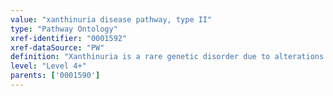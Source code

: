 ```yaml
---
value: "xanthinuria disease pathway, type II"
type: "Pathway Ontology"
xref-identifier: "0001592"
xref-dataSource: "PW"
definition: "Xanthinuria is a rare genetic disorder due to alterations in the purine metabolic pathway causing accumulation of xanthine and resulting in a range of symptoms.  Of the two types of clinically related disorders, type II is caused by genetic defects in the xanthine dehydrogenase and aldehyde dehydrogenase enzymes."
level: "Level 4+"
parents: ['0001590']
---
```

